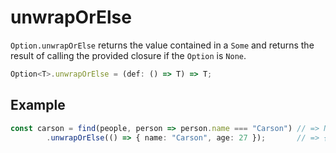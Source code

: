 # unwrapOrElse

`Option.unwrapOrElse` returns the value contained in a `Some` and returns the result of calling the provided closure if the `Option` is `None`.

```typescript
Option<T>.unwrapOrElse = (def: () => T) => T;
```

## Example

```typescript
const carson = find(people, person => person.name === "Carson") // => None
        .unwrapOrElse(() => { name: "Carson", age: 27 });       // => { name: "Carson", age: 27 }
```

